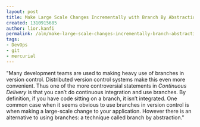 ```yaml
---
layout: post
title: Make Large Scale Changes Incrementally with Branch By Abstraction
created: 1310915685
author: lior.kanfi
permalink: /alm/make-large-scale-changes-incrementally-branch-abstraction
tags:
- DevOps
- git
- mercurial
---
```

<p>&quot;Many development teams are used to making heavy use of branches in  version control. Distributed version control systems make this even more  convenient. Thus one of the more controversial statements in <em>Continuous Delivery</em>  is that you can&rsquo;t do continuous integration and use branches. By  definition, if you have code sitting on a branch, it isn&rsquo;t integrated.  One common case when it seems obvious to use branches in version control  is when making a large-scale change to your application. However there  is an alternative to using branches: a technique called branch by  abstraction.&quot;</p>
